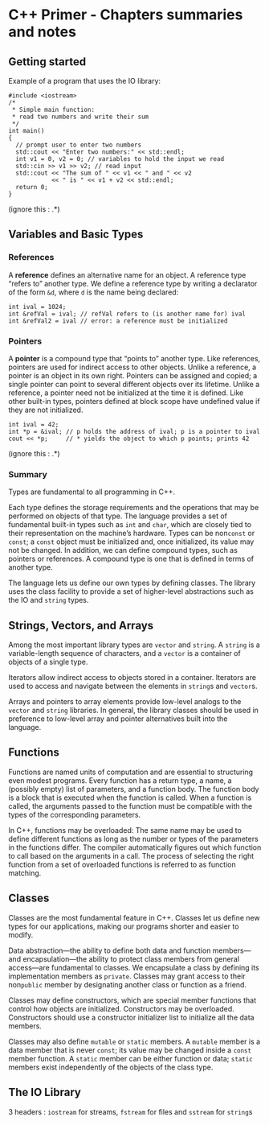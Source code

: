 # C++ Primer - Chapters summaries and notes

## Getting started

Example of a program that uses the IO library:

    #include <iostream>
    /*
     * Simple main function:
     * read two numbers and write their sum
     */
    int main()
    {
      // prompt user to enter two numbers
      std::cout << "Enter two numbers:" << std::endl;
      int v1 = 0, v2 = 0; // variables to hold the input we read
      std::cin >> v1 >> v2; // read input
      std::cout << "The sum of " << v1 << " and " << v2
                << " is " << v1 + v2 << std::endl;
      return 0;
    }
(ignore this : .*)

## Variables and Basic Types

### References

A **reference** defines an alternative name for an object. A reference type “refers to” another type. We define a reference type by writing a declarator of the form `&d`, where `d` is the name being declared:

    int ival = 1024;
    int &refVal = ival; // refVal refers to (is another name for) ival
    int &refVal2 = ival // error: a reference must be initialized

### Pointers

A **pointer** is a compound type that “points to” another type. Like references, pointers are used for indirect access to other objects. Unlike a reference, a pointer is an object in its own right. Pointers can be assigned and copied; a single pointer can point to several different objects over its lifetime. Unlike a reference, a pointer need not be initialized at the time it is defined. Like other built-in types, pointers defined at block scope have undefined value if they are not initialized.

    int ival = 42;
    int *p = &ival; // p holds the address of ival; p is a pointer to ival
    cout << *p;     // * yields the object to which p points; prints 42
(ignore this : .*)

### Summary

Types are fundamental to all programming in C++.

Each type defines the storage requirements and the operations that may be performed on objects of that type. The language provides a set of fundamental built-in types such as `int` and `char`, which are closely tied to their representation on the machine’s hardware. Types can be non`const` or `const`; a `const` object must be initialized and, once initialized, its value may not be changed. In addition, we can define compound types, such as pointers or references. A compound type is one that is defined in terms of another type.

The language lets us define our own types by defining classes. The library uses the class facility to provide a set of higher-level abstractions such as the IO and `string` types.

## Strings, Vectors, and Arrays

Among the most important library types are `vector` and `string`. A `string` is a variable-length sequence of characters, and a `vector` is a container of objects of a single type.

Iterators allow indirect access to objects stored in a container. Iterators are used to access and navigate between the elements in `string`s and `vector`s.

Arrays and pointers to array elements provide low-level analogs to the `vector` and `string` libraries. In general, the library classes should be used in preference to low-level array and pointer alternatives built into the language.

## Functions

Functions are named units of computation and are essential to structuring even modest programs. Every function has a return type, a name, a (possibly empty) list of parameters, and a function body. The function body is a block that is executed when the function is called. When a function is called, the arguments passed to the function must be compatible with the types of the corresponding parameters.

In C++, functions may be overloaded: The same name may be used to define different functions as long as the number or types of the parameters in the functions differ. The compiler automatically figures out which function to call based on the arguments in a call. The process of selecting the right function from a set of overloaded functions is referred to as function matching.

## Classes

Classes are the most fundamental feature in C++. Classes let us define new types for our applications, making our programs shorter and easier to modify.

Data abstraction—the ability to define both data and function members—and encapsulation—the ability to protect class members from general access—are fundamental to classes. We encapsulate a class by defining its implementation members as `private`. Classes may grant access to their non`public` member by designating another class or function as a friend.

Classes may define constructors, which are special member functions that control how objects are initialized. Constructors may be overloaded. Constructors should use a constructor initializer list to initialize all the data members.

Classes may also define `mutable` or `static` members. A `mutable` member is a data member that is never `const`; its value may be changed inside a `const` member function. A `static` member can be either function or data; `static` members exist independently of the objects of the class type.

## The IO Library

3 headers : `iostream` for streams, `fstream` for files and `sstream` for `string`s
